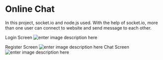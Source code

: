 # Online Chat 
In this project, socket.io and node.js used. With the help of socket.io, more than one user can connect to website and send message to each other.

Login Screen
![enter image description here](https://i.hizliresim.com/2dg7xj2.png)

Register Screen
![enter image description here](https://i.hizliresim.com/9tvhuhk.png)
Chat Screen
![enter image description here](https://i.hizliresim.com/ja2d6ks.png)

